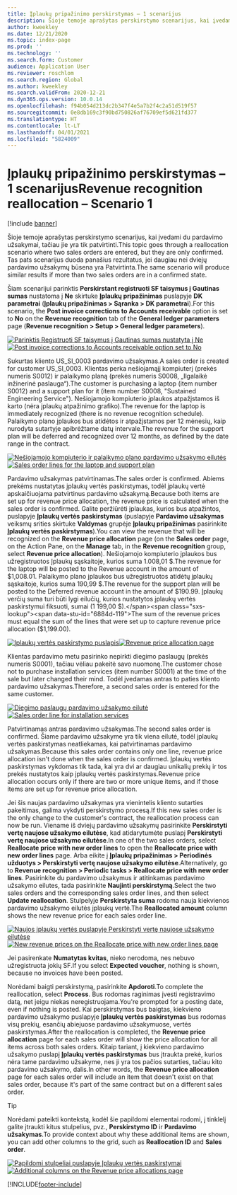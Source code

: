 ```yaml
---
title: Įplaukų pripažinimo perskirstymas – 1 scenarijus
description: Šioje temoje aprašytas perskirstymo scenarijus, kai įvedami du pardavimo užsakymai, tačiau jie yra tik patvirtinti. Tas pats scenarijus duoda panašius rezultatus, jei daugiau nei dviejų pardavimo užsakymų būsena yra Patvirtinta.
author: kweekley
ms.date: 12/21/2020
ms.topic: index-page
ms.prod: ''
ms.technology: ''
ms.search.form: Customer
audience: Application User
ms.reviewer: roschlom
ms.search.region: Global
ms.author: kweekley
ms.search.validFrom: 2020-12-21
ms.dyn365.ops.version: 10.0.14
ms.openlocfilehash: f94b054d213dc2b347f4e5a7b2f4c2a51d519f57
ms.sourcegitcommit: 0e8db169c3f90bd750826af76709ef5d621fd377
ms.translationtype: HT
ms.contentlocale: lt-LT
ms.lasthandoff: 04/01/2021
ms.locfileid: "5824009"
---
```

# <a name="revenue-recognition-reallocation--scenario-1"></a><span data-ttu-id="6884d-104">Įplaukų pripažinimo perskirstymas – 1 scenarijus</span><span class="sxs-lookup"><span data-stu-id="6884d-104">Revenue recognition reallocation – Scenario 1</span></span>

[!include [banner](../includes/banner.md)]

<span data-ttu-id="6884d-105">Šioje temoje aprašytas perskirstymo scenarijus, kai įvedami du pardavimo užsakymai, tačiau jie yra tik patvirtinti.</span><span class="sxs-lookup"><span data-stu-id="6884d-105">This topic goes through a reallocation scenario where two sales orders are entered, but they are only confirmed.</span></span> <span data-ttu-id="6884d-106">Tas pats scenarijus duoda panašius rezultatus, jei daugiau nei dviejų pardavimo užsakymų būsena yra Patvirtinta.</span><span class="sxs-lookup"><span data-stu-id="6884d-106">The same scenario will produce similar results if more than two sales orders are in a confirmed state.</span></span>

<span data-ttu-id="6884d-107">Šiam scenarijui parinktis **Perskirstant registruoti SF taisymus į Gautinas sumas** nustatoma į **Ne** skirtuke **Įplaukų pripažinimas** puslapyje **DK parametrai** (**Įplaukų pripažinimas \> Sąranka \> DK parametrai**).</span><span class="sxs-lookup"><span data-stu-id="6884d-107">For this scenario, the **Post invoice corrections to Accounts receivable** option is set to **No** on the **Revenue recognition** tab of the **General ledger parameters** page (**Revenue recognition \> Setup \> General ledger parameters**).</span></span>

<span data-ttu-id="6884d-108">[![Parinktis Registruoti SF taisymus į Gautinas sumas nustatyta į Ne](./media/06_rev-rec-scenarios.png)](./media/06_rev-rec-scenarios.png)</span><span class="sxs-lookup"><span data-stu-id="6884d-108">[![Post invoice corrections to Accounts receivable option set to No](./media/06_rev-rec-scenarios.png)](./media/06_rev-rec-scenarios.png)</span></span>

<span data-ttu-id="6884d-109">Sukurtas kliento US\_SI\_0003 pardavimo užsakymas.</span><span class="sxs-lookup"><span data-stu-id="6884d-109">A sales order is created for customer US\_SI\_0003.</span></span> <span data-ttu-id="6884d-110">Klientas perka nešiojamąjį kompiuterį (prekės numeris S0012) ir palaikymo planą (prekės numeris S0008, „Ilgalaikė inžinerinė paslauga“).</span><span class="sxs-lookup"><span data-stu-id="6884d-110">The customer is purchasing a laptop (item number S0012) and a support plan for it (item number S0008, "Sustained Engineering Service").</span></span> <span data-ttu-id="6884d-111">Nešiojamojo kompiuterio įplaukos atpažįstamos iš karto (nėra įplaukų atpažinimo grafiko).</span><span class="sxs-lookup"><span data-stu-id="6884d-111">The revenue for the laptop is immediately recognized (there is no revenue recognition schedule).</span></span> <span data-ttu-id="6884d-112">Palaikymo plano įplaukos bus atidėtos ir atpažįstamos per 12 mėnesių, kaip nurodyta sutartyje apibrėžtame datų intervale.</span><span class="sxs-lookup"><span data-stu-id="6884d-112">The revenue for the support plan will be deferred and recognized over 12 months, as defined by the date range in the contract.</span></span>

<span data-ttu-id="6884d-113">[![Nešiojamojo kompiuterio ir palaikymo plano pardavimo užsakymo eilutės](./media/07_rev-rec-scenarios.png)](./media/07_rev-rec-scenarios.png)</span><span class="sxs-lookup"><span data-stu-id="6884d-113">[![Sales order lines for the laptop and support plan](./media/07_rev-rec-scenarios.png)](./media/07_rev-rec-scenarios.png)</span></span>

<span data-ttu-id="6884d-114">Pardavimo užsakymas patvirtinamas.</span><span class="sxs-lookup"><span data-stu-id="6884d-114">The sales order is confirmed.</span></span> <span data-ttu-id="6884d-115">Abiems prekėms nustatytas įplaukų vertės paskirstymas, todėl įplaukų vertė apskaičiuojama patvirtinus pardavimo užsakymą.</span><span class="sxs-lookup"><span data-stu-id="6884d-115">Because both items are set up for revenue price allocation, the revenue price is calculated when the sales order is confirmed.</span></span> <span data-ttu-id="6884d-116">Galite peržiūrėti įplaukas, kurios bus atpažintos, puslapyje **Įplaukų vertės paskirstymas** (puslapyje **Pardavimo užsakymas** veiksmų srities skirtuke **Valdymas** grupėje **Įplaukų pripažinimas** pasirinkite **Įplaukų vertės paskirstymas**).</span><span class="sxs-lookup"><span data-stu-id="6884d-116">You can view the revenue that will be recognized on the **Revenue price allocation** page (on the **Sales order** page, on the Action Pane, on the **Manage** tab, in the **Revenue recognition** group, select **Revenue price allocation**).</span></span> <span data-ttu-id="6884d-117">Nešiojamojo kompiuterio įplaukos bus užregistruotos Įplaukų sąskaitoje, kurios suma 1.008,01 $.</span><span class="sxs-lookup"><span data-stu-id="6884d-117">The revenue for the laptop will be posted to the Revenue account in the amount of $1,008.01.</span></span> <span data-ttu-id="6884d-118">Palaikymo plano įplaukos bus užregistruotos atidėtų įplaukų sąskaitoje, kurios suma 190,99 $.</span><span class="sxs-lookup"><span data-stu-id="6884d-118">The revenue for the support plan will be posted to the Deferred revenue account in the amount of $190.99.</span></span> <span data-ttu-id="6884d-119">Įplaukų verčių suma turi būti lygi eilučių, kurios nustatytos įplaukų vertės paskirstymui fiksuoti, sumai (1 199,00 $).</span><span class="sxs-lookup"><span data-stu-id="6884d-119">The sum of the revenue prices must equal the sum of the lines that were set up to capture revenue price allocation ($1,199.00).</span></span>

<span data-ttu-id="6884d-120">[![Įplaukų vertės paskirstymo puslapis](./media/08_rev-rec-scenarios.png)](./media/08_rev-rec-scenarios.png)</span><span class="sxs-lookup"><span data-stu-id="6884d-120">[![Revenue price allocation page](./media/08_rev-rec-scenarios.png)](./media/08_rev-rec-scenarios.png)</span></span>

<span data-ttu-id="6884d-121">Klientas pardavimo metu pasirinko nepirkti diegimo paslaugų (prekės numeris S0001), tačiau vėliau pakeitė savo nuomonę.</span><span class="sxs-lookup"><span data-stu-id="6884d-121">The customer chose not to purchase installation services (item number S0001) at the time of the sale but later changed their mind.</span></span> <span data-ttu-id="6884d-122">Todėl įvedamas antras to paties kliento pardavimo užsakymas.</span><span class="sxs-lookup"><span data-stu-id="6884d-122">Therefore, a second sales order is entered for the same customer.</span></span>

<span data-ttu-id="6884d-123">[![Diegimo paslaugų pardavimo užsakymo eilutė](./media/09_rev-rec-scenarios.png)](./media/09_rev-rec-scenarios.png)</span><span class="sxs-lookup"><span data-stu-id="6884d-123">[![Sales order line for installation services](./media/09_rev-rec-scenarios.png)](./media/09_rev-rec-scenarios.png)</span></span>

<span data-ttu-id="6884d-124">Patvirtinamas antras pardavimo užsakymas.</span><span class="sxs-lookup"><span data-stu-id="6884d-124">The second sales order is confirmed.</span></span> <span data-ttu-id="6884d-125">Šiame pardavimo užsakyme yra tik viena eilutė, todėl įplaukų vertės paskirstymas neatliekamas, kai patvirtinamas pardavimo užsakymas.</span><span class="sxs-lookup"><span data-stu-id="6884d-125">Because this sales order contains only one line, revenue price allocation isn't done when the sales order is confirmed.</span></span> <span data-ttu-id="6884d-126">Įplaukų vertės paskirstymas vykdomas tik tada, kai yra dvi ar daugiau unikalių prekių ir tos prekės nustatytos kaip įplaukų vertės paskirstymas.</span><span class="sxs-lookup"><span data-stu-id="6884d-126">Revenue price allocation occurs only if there are two or more unique items, and if those items are set up for revenue price allocation.</span></span>

<span data-ttu-id="6884d-127">Jei šis naujas pardavimo užsakymas yra vienintelis kliento sutarties pakeitimas, galima vykdyti perskirstymo procesą.</span><span class="sxs-lookup"><span data-stu-id="6884d-127">If this new sales order is the only change to the customer's contract, the reallocation process can now be run.</span></span> <span data-ttu-id="6884d-128">Viename iš dviejų pardavimo užsakymų pasirinkite **Perskirstyti vertę naujose užsakymo eilutėse**, kad atidarytumėte puslapį **Perskirstyti vertę naujose užsakymo eilutėse**.</span><span class="sxs-lookup"><span data-stu-id="6884d-128">In one of the two sales orders, select **Reallocate price with new order lines** to open the **Reallocate price with new order lines** page.</span></span> <span data-ttu-id="6884d-129">Arba eikite į **Įplaukų pripažinimas \> Periodinės užduotys \> Perskirstyti vertę naujose užsakymo eilutėse**.</span><span class="sxs-lookup"><span data-stu-id="6884d-129">Alternatively, go to **Revenue recognition \> Periodic tasks \> Reallocate price with new order lines**.</span></span> <span data-ttu-id="6884d-130">Pasirinkite du pardavimo užsakymus ir atitinkamas pardavimo užsakymo eilutes, tada pasirinkite **Naujinti perskirstymą**.</span><span class="sxs-lookup"><span data-stu-id="6884d-130">Select the two sales orders and the corresponding sales order lines, and then select **Update reallocation**.</span></span> <span data-ttu-id="6884d-131">Stulpelyje **Perskirstyta suma** rodoma nauja kiekvienos pardavimo užsakymo eilutės įplaukų vertė.</span><span class="sxs-lookup"><span data-stu-id="6884d-131">The **Reallocated amount** column shows the new revenue price for each sales order line.</span></span>

<span data-ttu-id="6884d-132">[![Naujos įplaukų vertės puslapyje Perskirstyti vertę naujose užsakymo eilutėse](./media/10_rev-rec-scenarios.png)](./media/10_rev-rec-scenarios.png)</span><span class="sxs-lookup"><span data-stu-id="6884d-132">[![New revenue prices on the Reallocate price with new order lines page](./media/10_rev-rec-scenarios.png)](./media/10_rev-rec-scenarios.png)</span></span>

<span data-ttu-id="6884d-133">Jei pasirenkate **Numatytas kvitas**, nieko nerodoma, nes nebuvo užregistruota jokių SF.</span><span class="sxs-lookup"><span data-stu-id="6884d-133">If you select **Expected voucher**, nothing is shown, because no invoices have been posted.</span></span>

<span data-ttu-id="6884d-134">Norėdami baigti perskirstymą, pasirinkite **Apdoroti**.</span><span class="sxs-lookup"><span data-stu-id="6884d-134">To complete the reallocation, select **Process**.</span></span> <span data-ttu-id="6884d-135">Bus rodomas raginimas įvesti registravimo datą, net jeigu niekas neregistruojama.</span><span class="sxs-lookup"><span data-stu-id="6884d-135">You're prompted for a posting date, even if nothing is posted.</span></span> <span data-ttu-id="6884d-136">Kai perskirstymas bus baigtas, kiekvieno pardavimo užsakymo puslapyje **Įplaukų vertės paskirstymas** bus rodomas visų prekių, esančių abiejuose pardavimo užsakymuose, vertės paskirstymas.</span><span class="sxs-lookup"><span data-stu-id="6884d-136">After the reallocation is completed, the **Revenue price allocation** page for each sales order will show the price allocation for all items across both sales orders.</span></span> <span data-ttu-id="6884d-137">Kitaip tariant, į kiekvieno pardavimo užsakymo puslapį **Įplaukų vertės paskirstymas** bus įtraukta prekė, kurios nėra tame pardavimo užsakyme, nes ji yra tos pačios sutarties, tačiau kito pardavimo užsakymo, dalis.</span><span class="sxs-lookup"><span data-stu-id="6884d-137">In other words, the **Revenue price allocation** page for each sales order will include an item that doesn't exist on that sales order, because it's part of the same contract but on a different sales order.</span></span>

> [!TIP]
> <span data-ttu-id="6884d-138">Norėdami pateikti kontekstą, kodėl šie papildomi elementai rodomi, į tinklelį galite įtraukti kitus stulpelius, pvz., **Perskirstymo ID** ir **Pardavimo užsakymas**.</span><span class="sxs-lookup"><span data-stu-id="6884d-138">To provide context about why these additional items are shown, you can add other columns to the grid, such as **Reallocation ID** and **Sales order**.</span></span>
> 
> <span data-ttu-id="6884d-139">[![Papildomi stulpeliai puslapyje Įplaukų vertės paskirstymai](./media/11_rev-rec-scenarios.png)](./media/11_rev-rec-scenarios.png)</span><span class="sxs-lookup"><span data-stu-id="6884d-139">[![Additional columns on the Revenue price allocations page](./media/11_rev-rec-scenarios.png)](./media/11_rev-rec-scenarios.png)</span></span>


[!INCLUDE[footer-include](../../includes/footer-banner.md)]